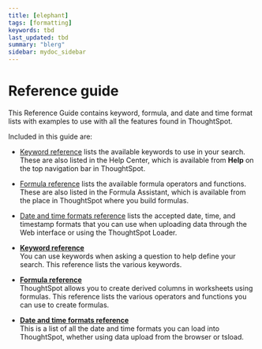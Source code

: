 ```yaml
---
title: [elephant]
tags: [formatting]
keywords: tbd
last_updated: tbd
summary: "blerg"
sidebar: mydoc_sidebar
---
```

# Reference guide

This Reference Guide contains keyword, formula, and date and time format lists with examples to use with all the features found in ThoughtSpot.

Included in this guide are:

-   [Keyword reference](keyword_reference.html#) lists the available keywords to use in your search. These are also listed in the Help Center, which is available from **Help** on the top navigation bar in ThoughtSpot.
-   [Formula reference](../../reference/formula_reference.html#) lists the available formula operators and functions. These are also listed in the Formula Assistant, which is available from the place in ThoughtSpot where you build formulas.
-   [Date and time formats reference](../../reference/date_formats_for_loading.html#) lists the accepted date, time, and timestamp formats that you can use when uploading data through the Web interface or using the ThoughtSpot Loader.

-   **[Keyword reference](../../../pages/end_user_guide/end_user_reference/keyword_reference.html)**  
You can use keywords when asking a question to help define your search. This reference lists the various keywords.
-   **[Formula reference](../../../admin/reference/formula_reference.html)**  
ThoughtSpot allows you to create derived columns in worksheets using formulas. This reference lists the various operators and functions you can use to create formulas.
-   **[Date and time formats reference](../../../admin/reference/date_formats_for_loading.html)**  
This is a list of all the date and time formats you can load into ThoughtSpot, whether using data upload from the browser or tsload.

